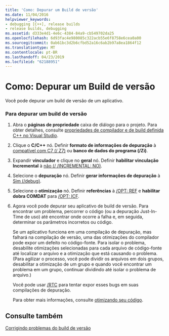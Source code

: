 ```yaml
---
title: 'Como: Depurar um Build de versão'
ms.date: 11/04/2016
helpviewer_keywords:
- debugging [C++], release builds
- release builds, debugging
ms.assetid: d333e4d1-4e6c-4384-84a9-cb549702da25
ms.openlocfilehash: 6d93fac4e980085c322acb55e6f8758e6cea0a00
ms.sourcegitcommit: 0ab61bc3d2b6cfbd52a16c6ab2b97a8ea1864f12
ms.translationtype: MT
ms.contentlocale: pt-BR
ms.lasthandoff: 04/23/2019
ms.locfileid: "62188951"
---
```

# <a name="how-to-debug-a-release-build"></a>Como: Depurar um Build de versão

Você pode depurar um build de versão de um aplicativo.

### <a name="to-debug-a-release-build"></a>Para depurar um build de versão

1. Abra o **páginas de propriedade** caixa de diálogo para o projeto. Para obter detalhes, consulte [propriedades de compilador e de build definida C++ no Visual Studio](working-with-project-properties.md).

1. Clique o **C/C++** nó. Definir **formato de informações de depuração** à [compatível com C7 (/ Z7)](reference/z7-zi-zi-debug-information-format.md) ou **banco de dados do programa (/Zi)**.

1. Expandir **vinculador** e clique no **geral** nó. Definir **habilitar vinculação Incremental** à [não (/ /INCREMENTAL: NO)](reference/incremental-link-incrementally.md).

1. Selecione o **depuração** nó. Definir **gerar informações de depuração** à [Sim (/debug)](reference/debug-generate-debug-info.md).

1. Selecione o **otimização** nó. Definir **referências** à [/OPT: REF](reference/opt-optimizations.md) e **habilitar dobra COMDAT** para [/OPT: ICF](reference/opt-optimizations.md).

1. Agora você pode depurar seu aplicativo de build de versão. Para encontrar um problema, percorrer o código (ou a depuração Just-In-Time de uso) até encontrar onde ocorre a falha e, em seguida, determinar os parâmetros incorretos ou código.

   Se um aplicativo funciona em uma compilação de depuração, mas falhará na compilação de versão, uma das otimizações do compilador pode expor um defeito no código-fonte. Para isolar o problema, desabilite otimizações selecionadas para cada arquivo de código-fonte até localizar o arquivo e a otimização que está causando o problema. (Para agilizar o processo, você pode dividir os arquivos em dois grupos, desabilitar a otimização de um grupo e quando você encontrar um problema em um grupo, continuar dividindo até isolar o problema de arquivo.)

   Você pode usar [/RTC](reference/rtc-run-time-error-checks.md) para tentar expor esses bugs em suas compilações de depuração.

   Para obter mais informações, consulte [otimizando seu código](optimizing-your-code.md).

## <a name="see-also"></a>Consulte também

[Corrigindo problemas do build de versão](fixing-release-build-problems.md)
